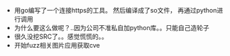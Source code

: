 - 用go编写了一个连接https的工具。 然后编译成了so文件， 再通过python进行调用
- 为什么要这么做呢？..因为公司不准私自加python库。。只能自己造轮子
- 很久没挖SRC了。。感觉慌慌的。。
- 开始fuzz相关图片应用获取cve
